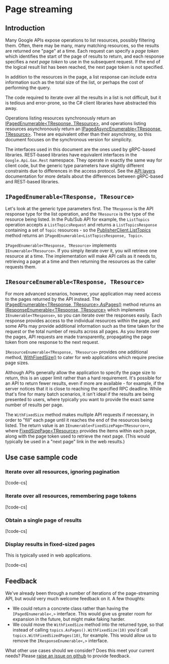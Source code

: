 
# Page streaming

## Introduction

Many Google APIs expose operations to list resources, possibly
filtering them. Often, there may be many, many matching resources,
so the results are returned one "page" at a time. Each request can
specify a *page token* which identifies the start of the page of
results to return, and each response specifies a *next page token*
to use in the subsequent request. If the end of the logical result
list has been reached, the next page token is not specified.

In addition to the resources in the page, a list response can
include extra information such as the total size of the list,
or perhaps the cost of performing the query.

The code required to iterate over all the results in a list is not
difficult, but it is tedious and error-prone, so the C# client
libraries have abstracted this away.

Operations listing resources synchronously return an
[IPagedEnumerable&lt;TResponse, TResource&gt;](obj/api/Google.Api.Gax.IPagedEnumerable-2.yml), and operations listing
resources asynchronously return an
[IPagedAsyncEnumerable&lt;TResponse, TResource&gt;](obj/api/Google.Api.Gax.IPagedAsyncEnumerable-2.yml).
These are equivalent other than their asynchrony, so
this document focuses on the synchronous version for simplicity.

The interfaces used in this document are the ones used by gRPC-based libraries.
REST-based libraries have equivalent interfaces in the `Google.Api.Gax.Rest` namespace.
They operate in exactly the same way for client code, but the generic type parameters
have slightly different constraints due to differences in the access protocol. See the
[API layers](api-layers.md) documentation for more details about the differences between
gRPC-based and REST-based libraries.

## `IPagedEnumerable<TResponse, TResource>`

Let's look at the generic type parameters first. The `TResponse` is
the API response type for the list operation, and the `TResource` is
the type of the resource being listed. In the Pub/Sub API for
example, the `ListTopics` operation accepts a `ListTopicsRequest`
and returns a `ListTopicsResponse` containing a set of `Topic`
resources - so the [PublisherClient.ListTopics](Google.Pubsub.V1/api/Google.Pubsub.V1.PublisherClient.html#Google_Pubsub_V1_PublisherClient_ListTopics_System_String_System_String_System_Nullable_System_Int32__Google_Api_Gax_CallSettings_)
method returns an `IPagedEnumerable<ListTopicsResponse, Topic>`.

`IPagedEnumerable<TResponse, TResource>` implements
`IEnumerable<TResource>`.  If you simply iterate over it, you will
retrieve one resource at a time. The implementation will make API
calls as it needs to, retrieving a page at a time and then returning
the resources as the caller requests them.

## `IResourceEnumerable<TResponse, TResource>`

For more advanced scenarios, however, your application may need access
to the pages returned by the API instead. The
[IPagedEnumerable&lt;TResponse, TResource&gt;.AsPages()](obj/api/Google.Api.Gax.IPagedEnumerable-2.yml#Google_Api_Gax_IPagedEnumerable_2_AsPages)
method returns an [IResponseEnumerable&lt;TResponse, TResource&gt;](obj/api/Google.Api.Gax.IResponseEnumerable-2.yml) which
implements `IEnumerable<TResponse>`, so you can iterate over the responses easily. Each
response provides access to the individual resources within the page, and some APIs may
provide additional information such as the time taken for the request or the total number of
results across all pages. As you iterate over the pages, API requests are made
transparently, propagating the page token from one response to the next request.

`IResourceEnumerable<TResponse, TResource>` provides one additional method, 
[WithFixedSize()](obj/api/Google.Api.Gax.IResponseEnumerable-2.yml#Google_Api_Gax_IResponseEnumerable_2_WithFixedSize_System_Int32_)
to cater for web applications which require precise page sizes.

Although APIs generally allow the application to specify the page size to return, this
is an upper limit rather than a hard requirement. It's possible for an API to return fewer results,
even if more are available - for example, if the server notices that it is close to reaching the specified
RPC deadline. While that's fine for many batch scenarios, it isn't ideal if the results are being presented to users,
where typically you want to provide the exact same number of results per page.

The `WithFixedSize` method makes multiple API requests if necessary, in order to "fill" each page
until it reaches the end of the resources being listed. The return value is an `IEnumerable<FixedSizePage<TResource>>`, where
[FixedSizePage&lt;TResource&gt;](obj/api/Google.Api.Gax.FixedSizePage-1.yml#Google_Api_Gax_FixedSizePage_1) provides the items
within each page, along with the page token used to retrieve the next page. (This would typically be used in a "next page" link
in the web results.)

## Use case sample code

### Iterate over all resources, ignoring pagination

[!code-cs[](obj/snippets/Google.Cloud.Docs.PageStreaming.txt#AllResources)]

### Iterate over all resources, remembering page tokens

[!code-cs[](obj/snippets/Google.Cloud.Docs.PageStreaming.txt#Responses)]

### Obtain a single page of results

[!code-cs[](obj/snippets/Google.Cloud.Docs.PageStreaming.txt#SingleResponse)]

### Display results in fixed-sized pages

This is typically used in web applications.

[!code-cs[](obj/snippets/Google.Cloud.Docs.PageStreaming.txt#WithFixedSize)]

## Feedback

We've already been through a number of iterations of the page-streaming API,
but would very much welcome feedback on it. A few thoughts:

- We could return a concrete class rather than having the `IPagedEnumerable<,>`
  interface. This would give us greater room for expansion in the future, but
  might make faking harder.
- We could move the `WithFixedSize` method into the returned type, so that
  instead of calling `topics.AsPages().WithFixedSize(10)` you'd call
  `topics.WithFixedSizedPages(10)`, for example. This would allow us to remove
  the `IResponseEnumerable<,>` interface.

What other use cases should we consider? Does this meet your current needs?
Please [raise an issue on github](https://github.com/GoogleCloudPlatform/google-cloud-dotnet/issues/new)
to provide feedback.